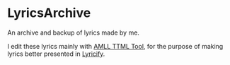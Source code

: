 # LyricsArchive
An archive and backup of lyrics made by me.

I edit these lyrics mainly with [AMLL TTML Tool](https://steve-xmh.github.io/amll-ttml-tool/), for the purpose of making lyrics better presented in [Lyricify](https://github.com/WXRIW/Lyricify-App).